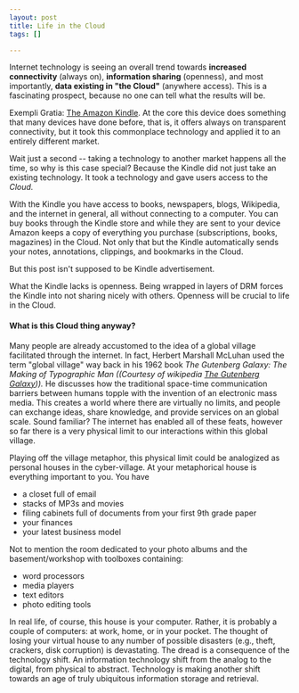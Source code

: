 ```yaml
--- 
layout: post
title: Life in the Cloud
tags: []

---
```

Internet technology is seeing an overall trend towards <strong>increased connectivity</strong> (always on), <strong>information sharing</strong> (openness), and most importantly, <strong>data existing in "the Cloud"</strong> (anywhere access). This is a fascinating prospect, because no one can tell what the results will be. 

Exempli Gratia: <a href="http://www.amazon.com/Kindle-Amazons-Wireless-Reading-Device/dp/B000FI73MA">The Amazon Kindle</a>. At the core this device does something that many devices have done before, that is, it offers always on transparent connectivity, but it took this commonplace technology and applied it to an entirely different market. 

Wait just a second -- taking a technology to another market happens all the time, so why is this case special? Because the Kindle did not just take an existing technology. It took a technology and gave users access to the <em>Cloud.</em>

With the Kindle you have access to books, newspapers, blogs, Wikipedia, and the internet in general, all without connecting to a computer. You can buy books through the Kindle store and while they are sent to your device Amazon keeps a copy of everything you purchase (subscriptions, books, magazines) in the Cloud. Not only that but the Kindle automatically sends your notes, annotations, clippings, and bookmarks in the Cloud.

But this post isn't supposed to be Kindle advertisement.

What the Kindle lacks is openness. Being wrapped in layers of DRM forces the Kindle into not sharing nicely with others. Openness will be crucial to life in the Cloud.
<h4>What is this Cloud thing anyway?</h4>
Many people are already accustomed to the idea of a global village facilitated through the internet. In fact, Herbert Marshall McLuhan used the term "global village" way back in his 1962 book <em>The Gutenberg Galaxy: The Making of Typographic Man ((Courtesy of wikipedia <a href="http://en.wikipedia.org/wiki/The_Gutenberg_Galaxy">The Gutenberg Galaxy</a>)).</em> He discusses how the traditional space-time communication barriers between humans topple with the invention of an electronic mass media. This creates a world where there are virtually no limits, and people can exchange ideas, share knowledge, and provide services on an global scale. Sound familiar? The internet has enabled all of these feats, however so far there is a very physical limit to our interactions within this global village. 

Playing off the village metaphor, this physical limit could be analogized as personal houses in the cyber-village. At your metaphorical house is everything important to you. You have
<ul>
	<li>a closet full of email</li>
	<li>stacks of MP3s and movies</li>
	<li>filing cabinets full of documents from your first 9th grade paper</li>
	<li>your finances</li>
	<li> your latest business model</li>
</ul>
Not to mention the room dedicated to your photo albums and the basement/workshop with toolboxes containing:
<ul>
	<li>word processors</li>
	<li>media players</li>
	<li>text editors</li>
         <li>photo editing tools</li>
</ul>

In real life, of course, this house is your computer. 
Rather, it is probably a couple of computers: at work, home, or in your pocket. The thought of losing your virtual house to any number of possible disasters (e.g., theft, crackers, disk corruption) is devastating. The dread is a consequence of the technology shift. An information technology shift from the analog to the digital, from physical to abstract. Technology is making another shift towards an age of truly ubiquitous information storage and retrieval.
